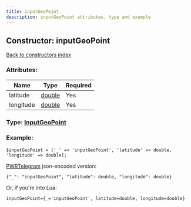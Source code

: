 ```yaml
---
title: inputGeoPoint
description: inputGeoPoint attributes, type and example
---
```

## Constructor: inputGeoPoint  
[Back to constructors index](index.md)



### Attributes:

| Name     |    Type       | Required |
|----------|---------------|----------|
|latitude|[double](../types/double.md) | Yes|
|longitude|[double](../types/double.md) | Yes|



### Type: [InputGeoPoint](../types/InputGeoPoint.md)


### Example:

```
$inputGeoPoint = ['_' => 'inputGeoPoint', 'latitude' => double, 'longitude' => double];
```  

[PWRTelegram](https://pwrtelegram.xyz) json-encoded version:

```
{"_": "inputGeoPoint", "latitude": double, "longitude": double}
```


Or, if you're into Lua:  


```
inputGeoPoint={_='inputGeoPoint', latitude=double, longitude=double}

```



